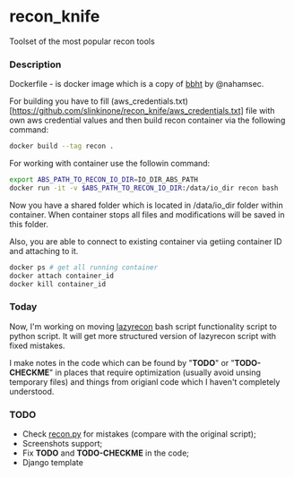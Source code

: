 # recon_knife
Toolset of the most popular recon tools

### Description
Dockerfile - is docker image which is a copy of [bbht](https://github.com/nahamsec/bbht/ "bbht") by @nahamsec.

For building you have to fill (aws_credentials.txt)[https://github.com/slinkinone/recon_knife/aws_credentials.txt] file with own aws credential values and then build recon container via the following command:

```bash
docker build --tag recon .
```

For working with container use the followin command:
```bash
export ABS_PATH_TO_RECON_IO_DIR=IO_DIR_ABS_PATH
docker run -it -v $ABS_PATH_TO_RECON_IO_DIR:/data/io_dir recon bash
```

Now you have a shared folder which is located in /data/io_dir folder within container. When container stops all files and modifications will be saved in this folder.

Also, you are able to connect to existing container via getiing container ID and attaching to it.

```bash
docker ps # get all running container
docker attach container_id
docker kill container_id
```

### Today
Now, I'm working on moving [lazyrecon](https://github.com/nahamsec/lazyrecon "lazyrecon") bash script functionality script to python script. It will get more structured version of lazyrecon script with fixed mistakes.

I make notes in the code which can be found by "**TODO**" or "**TODO-CHECKME**" in places that require optimization (usually avoid unsing temporary files) and things from origianl code which I haven't completely understood.

### TODO
* Check [recon.py](https://github.com/slinkinone/recon_knife/blob/master/scripts/recon.py) for mistakes (compare with the original script);
* Screenshots support;
* Fix **TODO** and **TODO-CHECKME** in the code;
* Django template